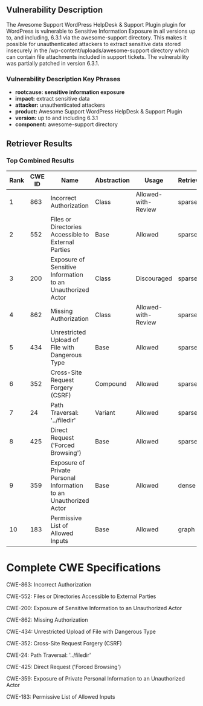 ## Vulnerability Description
The Awesome Support WordPress HelpDesk & Support Plugin plugin for WordPress is vulnerable to Sensitive Information Exposure in all versions up to, and including, 6.3.1 via the awesome-support directory. This makes it possible for unauthenticated attackers to extract sensitive data stored insecurely in the /wp-content/uploads/awesome-support directory which can contain file attachments included in support tickets. The vulnerability was partially patched in version 6.3.1.

### Vulnerability Description Key Phrases
- **rootcause:** **sensitive information exposure**
- **impact:** extract sensitive data
- **attacker:** unauthenticated attackers
- **product:** Awesome Support WordPress HelpDesk & Support Plugin
- **version:** up to and including 6.3.1
- **component:** awesome-support directory

## Retriever Results

### Top Combined Results

| Rank | CWE ID | Name | Abstraction | Usage  | Retrievers | Individual Scores |
|------|--------|------|-------------|-------|------------|-------------------|
| 1 | 863 | Incorrect Authorization | Class | Allowed-with-Review | sparse | 0.405 |
| 2 | 552 | Files or Directories Accessible to External Parties | Base | Allowed | sparse | 0.392 |
| 3 | 200 | Exposure of Sensitive Information to an Unauthorized Actor | Class | Discouraged | sparse | 0.391 |
| 4 | 862 | Missing Authorization | Class | Allowed-with-Review | sparse | 0.385 |
| 5 | 434 | Unrestricted Upload of File with Dangerous Type | Base | Allowed | sparse | 0.384 |
| 6 | 352 | Cross-Site Request Forgery (CSRF) | Compound | Allowed | sparse | 0.383 |
| 7 | 24 | Path Traversal: '../filedir' | Variant | Allowed | sparse | 0.382 |
| 8 | 425 | Direct Request ('Forced Browsing') | Base | Allowed | sparse | 0.380 |
| 9 | 359 | Exposure of Private Personal Information to an Unauthorized Actor | Base | Allowed | dense | 0.535 |
| 10 | 183 | Permissive List of Allowed Inputs | Base | Allowed | graph | 0.002 |



# Complete CWE Specifications

CWE-863: Incorrect Authorization

CWE-552: Files or Directories Accessible to External Parties

CWE-200: Exposure of Sensitive Information to an Unauthorized Actor

CWE-862: Missing Authorization

CWE-434: Unrestricted Upload of File with Dangerous Type

CWE-352: Cross-Site Request Forgery (CSRF)

CWE-24: Path Traversal: '../filedir'

CWE-425: Direct Request ('Forced Browsing')

CWE-359: Exposure of Private Personal Information to an Unauthorized Actor

CWE-183: Permissive List of Allowed Inputs